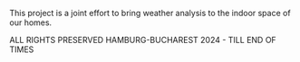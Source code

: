This project is a joint effort to bring weather analysis to the indoor space of our homes.

ALL RIGHTS PRESERVED HAMBURG-BUCHAREST 2024 - TILL END OF TIMES

